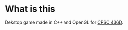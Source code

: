# What is this

Dekstop game made in C++ and OpenGL for [CPSC 436D](https://www.cs.ubc.ca/~sheffa/games_course/Vjan19/).

